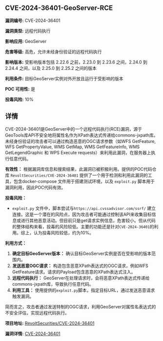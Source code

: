 ## CVE-2024-36401-GeoServer-RCE

**漏洞编号:** CVE-2024-36401

**漏洞类型:** 远程代码执行

**影响应用:** GeoServer

**危害等级:** 高危，允许未经身份验证的远程代码执行

**影响版本:** 受影响版本包括 2.22.6 之前，2.23.0 到 2.23.6 之间，2.24.0 到 2.24.4 之间，以及 2.25.0 到 2.25.2 之间的版本

**利用条件:** 目标GeoServer实例对外开放且运行于受影响的版本

**POC 可用性:** 是

**投毒风险:** 10%

## 详情

CVE-2024-36401是GeoServer中的一个远程代码执行(RCE)漏洞，源于GeoTools库API不安全地将属性名作为XPath表达式传递给commons-jxpath库。未经身份验证的攻击者可以通过构造恶意的OGC请求参数（如WFS GetFeature, WFS GetPropertyValue, WMS GetMap, WMS GetFeatureInfo, WMS GetLegendGraphic 和 WPS Execute requests）来利用此漏洞，在服务器上执行任意代码。

**有效性：**
根据漏洞库信息和搜索结果，此漏洞已被积极利用。提供的POC代码仓库 `RevoltSecurities/CVE-2024-36401` 提供了一个用于检测和利用此漏洞的工具，包含docker-compose 文件用于搭建测试环境，以及 `exploit.py` 脚本用于漏洞利用，因此POC代码有效。

**投毒风险：**
*   `exploit.py` 文件中，脚本尝试与`https://api.cvssadvisor.com/ssrf/` 建立连接。这是一个潜在的风险点，因为攻击者可能通过控制该API来收集目标信息或进行其他恶意活动。但目前只是get请求实例信息，危害较小。但从代码的整体结构来看，投毒的风险较低。主要的功能还是针对`CVE-2024-36401`的利用。综上，认为投毒风险较低，约为10%。

**利用方式：**
1.  **确定目标GeoServer版本：** 确认目标GeoServer实例是否在受影响的版本范围内。
2.  **发送恶意OGC请求：** 构造包含恶意XPath表达式的OGC请求，例如WFS GetFeature请求。请求的Payload包含恶意的XPath表达式注入。
3.  **远程代码执行：** GeoServer在处理请求时，会将恶意XPath表达式传递给commons-jxpath库，导致执行任意代码。
4.  **利用工具：** 使用提供的`exploit.py`脚本，指定目标URL，通过发送恶意请求触发漏洞。

简而言之，攻击者通过发送特制的OGC请求，利用GeoServer对属性名表达式的不安全评估，实现远程代码执行。

**项目地址:** [RevoltSecurities/CVE-2024-36401](https://github.com/RevoltSecurities/CVE-2024-36401)

**漏洞详情:** [CVE-2024-36401](https://nvd.nist.gov/vuln/detail/CVE-2024-36401)